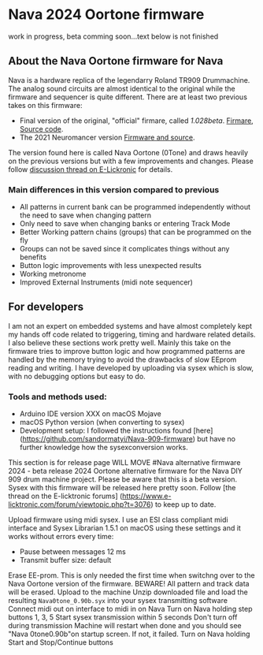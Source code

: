 # Nava 2024 Oortone firmware
work in progress, beta comming soon...text below is not finished

## About the Nava Oortone firmware for Nava
Nava is a hardware replica of the legendarry Roland TR909 Drummachine. The analog sound circuits are almost identical to the original while the firmware and sequencer is quite different. There are at least two previous takes on this firmware:
* Final version of the original, "official" firmare, called *1.028beta*. [Firmare](http://www.e-licktronic.com/forum/viewtopic.php?t=864), [Source code](https://github.com/e-licktronic/Nava-v1.0).
* The 2021 Neuromancer version [Firmware and source](https://github.com/BenZonneveld/Nava-2021-Firmware/releases/tag/Nava2021Neuro-20211030).

The version found here is called Nava Oortone (0Tone) and draws heavily on the previous versions but with a few improvements and changes. Please follow [discussion thread on E-Lickronic](http://www.e-licktronic.com/forum/viewtopic.php?t=3076) for details.

### Main differences in this version compared to previous
* All patterns in current bank can be programmed independently without the need to save when changing pattern
* Only need to save when changing banks or entering Track Mode
* Better Working pattern chains (groups) that can be programmed on the fly
* Groups can not be saved since it complicates things without any benefits
* Button logic improvements with less unexpected results
* Working metronome
* Improved External Instruments (midi note sequencer)

## For developers
I am not an expert on embedded systems and have almost completely kept my hands off code related to triggering, timing and hardware related details. I also believe these sections work pretty well. Mainly this take on the firmware tries to improve button logic and how programmed patterns are handled by the memory trying to avoid the drawbacks of slow EEprom reading and writing. I have developed by uploading via sysex which is slow, with no debugging options but easy to do.

### Tools and methods used:
* Arduino IDE version XXX on macOS Mojave
* macOS Python version (when converting to sysex)
* Development setup: I followed the instructions found [here] (https://github.com/sandormatyi/Nava-909-firmware) but have no further knowledge how the sysexconversion works.


This section is for release page WILL MOVE
#Nava alternative firmware 2024 - beta release
2024 Oortone alternative firmware for the Nava DIY 909 drum machine project. Please be aware that this is a beta version. Sysex with this firmware will be released here pretty soon.
Follow [the thread on the E-licktronic forums] (https://www.e-licktronic.com/forum/viewtopic.php?t=3076) to keep up to date.

Upload firmware using midi sysex.
I use an ESI class compliant midi interface and Sysex Librarian 1.5.1 on macOS using these settings and it works without errors every time:
* Pause between messages 12 ms
* Transmit buffer size: default

Erase EE-prom. This is only needed the first time when switchng over to the Nava Oortone version of the firmware. BEWARE! All pattern and track data will be erased.
Upload to the machine
Unzip downloaded file and load the resulting `Nava0tone_0.90b.syx` into your sysex transmitting software
Connect midi out on interface to midi in on Nava
Turn on Nava holding step buttons 1, 3, 5
Start sysex transmission within 5 seconds
Don't turn off during transmission
Machine will restart when done and you should see "Nava 0tone0.90b"on startup screen. If not, it failed.
Turn on Nava holding Start and Stop/Continue buttons
